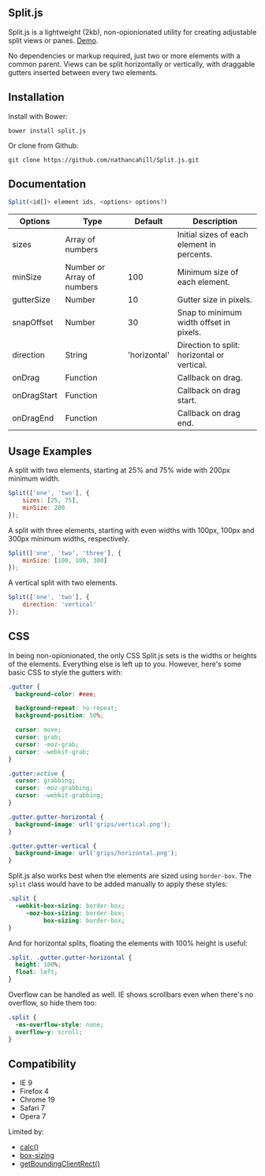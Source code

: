 ## Split.js



Split.js is a lightweight (2kb), non-opionionated utility for creating adjustable split views or panes. [Demo](http://nathancahill.github.io/Split.js/).

No dependencies or markup required, just two or more elements with a common parent. Views can be split horizontally or vertically, with draggable gutters inserted between every two elements.

## Installation

Install with Bower:

```shell
bower install split.js
```

Or clone from Github:

```shell
git clone https://github.com/nathancahill/Split.js.git
```


## Documentation

```js
Split(<id[]> element ids, <options> options?)
```

| Options | Type | Default | Description |
|---|---|---|---|
| sizes | Array of numbers | | Initial sizes of each element in percents. |
| minSize | Number or Array of numbers | 100 | Minimum size of each element. |
| gutterSize | Number | 10 | Gutter size in pixels. |
| snapOffset | Number | 30 | Snap to minimum width offset in pixels. |
| direction | String | 'horizontal' | Direction to split: horizontal or vertical. |
| onDrag | Function | | Callback on drag. |
| onDragStart | Function | | Callback on drag start. |
| onDragEnd | Function | | Callback on drag end. |


## Usage Examples

A split with two elements, starting at 25% and 75% wide with 200px minimum width.

```js
Split(['one', 'two'], {
    sizes: [25, 75],
    minSize: 200
});
```

A split with three elements, starting with even widths with 100px, 100px and 300px minimum widths, respectively.

```js
Split(['one', 'two', 'three'], {
    minSize: [100, 100, 300]
});
```

A vertical split with two elements.

```js
Split(['one', 'two'], {
    direction: 'vertical'
});
```

## CSS

In being non-opionionated, the only CSS Split.js sets is the widths or heights of the elements. Everything else is left up to you. However, here's some basic CSS to style the gutters with:

```css
.gutter {
  background-color: #eee;

  background-repeat: no-repeat;
  background-position: 50%;

  cursor: move;
  cursor: grab;
  cursor: -moz-grab;
  cursor: -webkit-grab;
}

.gutter:active { 
  cursor: grabbing;
  cursor: -moz-grabbing;
  cursor: -webkit-grabbing;
}

.gutter.gutter-horizontal {
  background-image: url('grips/vertical.png');
}

.gutter.gutter-vertical {
  background-image: url('grips/horizontal.png');
}
```

Split.js also works best when the elements are sized using `border-box`. The `split` class would have to be added manually to apply these styles:

```css
.split {
  -webkit-box-sizing: border-box;
     -moz-box-sizing: border-box;
          box-sizing: border-box;
}
```

And for horizontal splits, floating the elements with 100% height is useful:

```css
.split, .gutter.gutter-horizontal {
  height: 100%;
  float: left;
}
```

Overflow can be handled as well. IE shows scrollbars even when there's no overflow, so hide them too:

```css
.split {
  -ms-overflow-style: none;
  overflow-y: scroll;
}
```

## Compatibility

- IE 9
- Firefox 4
- Chrome 19
- Safari 7
- Opera 7

Limited by:

 - [calc()](https://developer.mozilla.org/en-US/docs/Web/CSS/calc#AutoCompatibilityTable)
 - [box-sizing](https://developer.mozilla.org/en-US/docs/Web/CSS/box-sizing#AutoCompatibilityTable)
 - [getBoundingClientRect()](https://developer.mozilla.org/en-US/docs/Web/API/Element/getBoundingClientRect#AutoCompatibilityTable)
